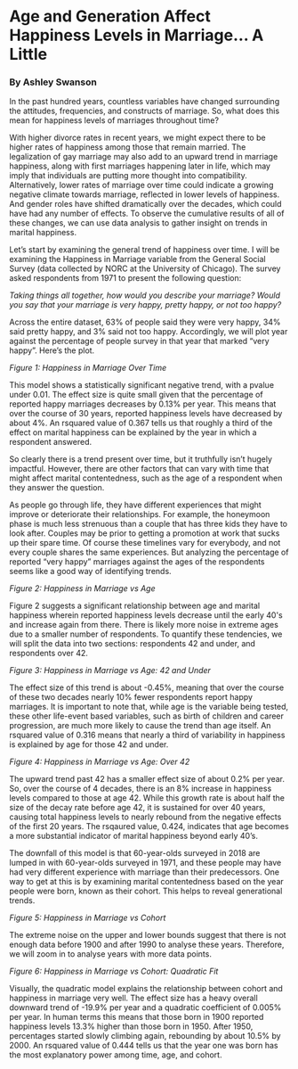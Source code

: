 # Age and Generation Affect Happiness Levels in Marriage… A Little 

### By Ashley Swanson


In the past hundred years, countless variables have changed surrounding the attitudes, frequencies, and constructs of marriage. So, what does this mean for happiness levels of marriages throughout time? 

With higher divorce rates in recent years, we might expect there to be higher rates of happiness among those that remain married. The legalization of gay marriage may also add to an upward trend in marriage happiness, along with first marriages happening later in life, which may imply that individuals are putting more thought into compatibility. Alternatively, lower rates of marriage over time could indicate a growing negative climate towards marriage, reflected in lower levels of happiness. And gender roles have shifted dramatically over the decades, which could have had any number of effects. To observe the cumulative results of all of these changes, we can use data analysis to gather insight on trends in marital happiness. 

Let’s start by examining the general trend of happiness over time. I will be examining the Happiness in Marriage variable from the General Social Survey (data collected by NORC at the University of Chicago). The survey asked respondents from 1971 to present the following question:

_Taking things all together, how would you describe your marriage? Would you say that your marriage is very happy, pretty happy, or not too happy?_

Across the entire dataset, 63% of people said they were very happy, 34% said pretty happy, and 3% said not too happy. Accordingly, we will plot year against the percentage of people survey in that year that marked “very happy”. Here’s the plot.

_Figure 1: Happiness in Marriage Over Time_


This model shows a statistically significant negative trend, with a pvalue under 0.01. The effect size is quite small given that the percentage of reported happy marriages decreases by 0.13% per year. This means that over the course of 30 years, reported happiness levels have decreased by about 4%. An rsquared value of 0.367 tells us that roughly a third of the effect on marital happiness can be explained by the year in which a respondent answered.  

So clearly there is a trend present over time, but it truthfully isn’t hugely impactful. However, there are other factors that can vary with time that might affect marital contentedness, such as the age of a respondent when they answer the question. 

As people go through life, they have different experiences that might improve or deteriorate their relationships. For example, the honeymoon phase is much less strenuous than a couple that has three kids they have to look after. Couples may be prior to getting a promotion at work that sucks up their spare time. Of course these timelines vary for everybody, and not every couple shares the same experiences. But analyzing the percentage of reported “very happy” marriages against the ages of the respondents seems like a good way of identifying trends. 

_Figure 2: Happiness in Marriage vs Age_


Figure 2 suggests a significant relationship between age and marital happiness wherein reported happiness levels decrease until the early 40's and increase again from there. There is likely more noise in extreme ages due to a smaller number of respondents. To quantify these tendencies, we will split the data into two sections: respondents 42 and under, and respondents over 42. 

_Figure 3: Happiness in Marriage vs Age: 42 and Under_


The effect size of this trend is about -0.45%, meaning that over the course of these two decades nearly 10% fewer respondents report happy marriages. It is important to note that, while age is the variable being tested, these other life-event based variables, such as birth of children and career progression, are much more likely to cause the trend than age itself. An rsquared value of 0.316 means that nearly a third of variability in happiness is explained by age for those 42 and under. 

_Figure 4: Happiness in Marriage vs Age: Over 42_


The upward trend past 42 has a smaller effect size of about 0.2% per year. So, over the course of 4 decades, there is an 8% increase in happiness levels compared to those at age 42. While this growth rate is about half the size of the decay rate before age 42, it is sustained for over 40 years, causing total happiness levels to nearly rebound from the negative effects of the first 20 years. The rsqaured value, 0.424, indicates that age becomes a more substantial indicator of marital happiness beyond early 40’s.

The downfall of this model is that 60-year-olds surveyed in 2018 are lumped in with 60-year-olds surveyed in 1971, and these people may have had very different experience with marriage than their predecessors. One way to get at this is by examining marital contentedness based on the year people were born, known as their cohort. This helps to reveal generational trends. 

_Figure 5: Happiness in Marriage vs Cohort_


The extreme noise on the upper and lower bounds suggest that there is not enough data before 1900 and after 1990 to analyse these years. Therefore, we will zoom in to analyse years with more data points.

_Figure 6: Happiness in Marriage vs Cohort: Quadratic Fit_


Visually, the quadratic model explains the relationship between cohort and happiness in marriage very well. The effect size has a heavy overall downward trend of -19.9% per year and a quadratic coefficient of 0.005% per year. In human terms this means that those born in 1900 reported happiness levels 13.3% higher than those born in 1950. After 1950, percentages started slowly climbing again, rebounding by about 10.5% by 2000. An rsquared value of 0.444 tells us that the year one was born has the most explanatory power among time, age, and cohort.
